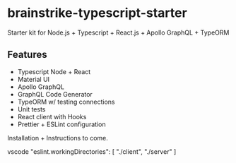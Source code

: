 # brainstrike-typescript-starter

Starter kit for Node.js + Typescript + React.js + Apollo GraphQL + TypeORM

## Features

- Typescript Node + React
- Material UI
- Apollo GraphQL
- GraphQL Code Generator
- TypeORM w/ testing connections
- Unit tests
- React client with Hooks
- Prettier + ESLint configuration

Installation + Instructions to come.

vscode
 "eslint.workingDirectories": [ "./client", "./server" ]
